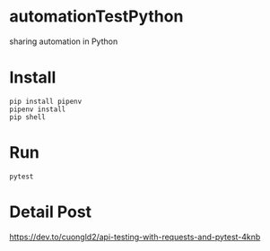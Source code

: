 # automationTestPython
sharing automation in Python

# Install
```
pip install pipenv
pipenv install
pip shell
```

# Run
```
pytest
```


# Detail Post
https://dev.to/cuongld2/api-testing-with-requests-and-pytest-4knb
